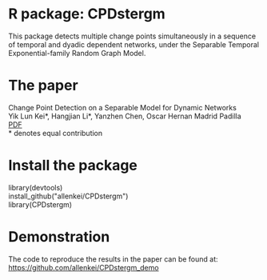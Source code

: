 # R package: CPDstergm
This package detects multiple change points simultaneously in a sequence of temporal and dyadic dependent networks, under the Separable Temporal Exponential-family Random Graph Model.

# The paper
Change Point Detection on a Separable Model for Dynamic Networks\
Yik Lun Kei\*, Hangjian Li\*, Yanzhen Chen, Oscar Hernan Madrid Padilla\
[PDF](https://arxiv.org/pdf/2303.17642.pdf)\
\* denotes equal contribution

# Install the package
library(devtools)\
install_github("allenkei/CPDstergm")\
library(CPDstergm)

# Demonstration
The code to reproduce the results in the paper can be found at:
https://github.com/allenkei/CPDstergm_demo
